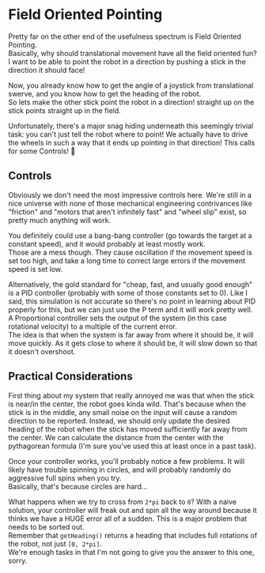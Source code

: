 Field Oriented Pointing
======================

Pretty far on the other end of the usefulness spectrum is Field Oriented Pointing.  
Basically, why should translational movement have all the field oriented fun? I want to be able to point the robot in a direction
by pushing a stick in the direction it should face!

Now, you already know how to get the angle of a joystick from translational swerve, and you know how to get the heading of the robot.  
So lets make the other stick point the robot in a direction! straight up on the stick points straight up in the field.

Unfortunately, there's a major snag hiding underneath this seemingly trivial task: you can't just tell the robot where to point!
We actually have to drive the wheels in such a way that it ends up pointing in that direction! This calls for some Controls! 🎉

Controls
--------
Obviously we don't need the most impressive controls here. We're still in a nice universe with none of those mechanical engineering contrivances
like "friction" and "motors that aren't infinitely fast" and "wheel slip" exist, so pretty much anything will work.  

You definitely could use a bang-bang controller (go towards the target at a constant speed), and it would probably at least mostly work.  
Those are a mess though. They cause oscillation if the movement speed is set too high,
and take a long time to correct large errors if the movement speed is set low.

Alternatively, the gold standard for "cheap, fast, and usually good enough" is a PID controller (probably with some of those constants set to 0).
Like I said, this simulation is not accurate so there's no point in learning about PID properly for this,
but we can just use the P term and it will work pretty well.  
A Proportional controller sets the output of the system (in this case rotational velocity) to a multiple of the current error.  
The idea is that when the system is far away from where it should be, it will move quickly. As it gets close to where it should be,
it will slow down so that it doesn't overshoot. 


Practical Considerations
------------
First thing about my system that really annoyed me was that when the stick is near/in the center, the robot goes kinda wild.
That's because when the stick is in the middle, any small noise on the input will cause a random direction to be reported.
Instead, we should only update the desired heading of the robot when the stick has moved sufficiently far away from the center.
We can calculate the distance from the center with the pythagorean formula (I'm sure you've used this at least once in a past task).

Once your controller works, you'll probably notice a few problems. It will likely have trouble spinning in circles,
and will probably randomly do aggressive full spins when you try.  
Basically, that's because circles are hard...  

What happens when we try to cross from `2*pi` back to `0`? With a naive solution, your controller will freak out and spin all the way around
because it thinks we have a HUGE error all of a sudden. This is a major problem that needs to be sorted out.  
Remember that `getHeading()` returns a heading that includes full rotations of the robot, not just `[0, 2*pi]`.  
We're enough tasks in that I'm not going to give you the answer to this one, sorry.
